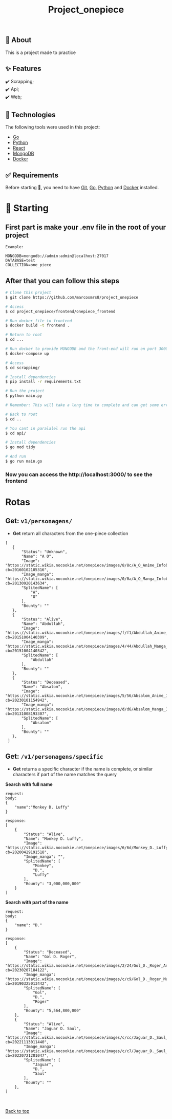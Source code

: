 <div align="center" id="top"> 

  &#xa0;

  <!-- <a href="https://project_onepiece.netlify.app">Demo</a> -->
</div>

<h1 align="center">Project_onepiece</h1>

<p align="center">


  <!-- <img alt="Github issues" src="https://img.shields.io/github/issues/{{YOUR_GITHUB_USERNAME}}/project_onepiece?color=56BEB8" /> -->

  <!-- <img alt="Github forks" src="https://img.shields.io/github/forks/{{YOUR_GITHUB_USERNAME}}/project_onepiece?color=56BEB8" /> -->

  <!-- <img alt="Github stars" src="https://img.shields.io/github/stars/{{YOUR_GITHUB_USERNAME}}/project_onepiece?color=56BEB8" /> -->
</p>

<!-- Status -->

<!-- <h4 align="center"> 
	🚧  Project_onepiece 🚀 Under construction...  🚧
</h4> 

<hr> -->


<br>

## :dart: About ##

This is a project made to practice

## :sparkles: Features ##

:heavy_check_mark: Scrapping;\
:heavy_check_mark: Api;\
:heavy_check_mark: Web;

## :rocket: Technologies ##

The following tools were used in this project:

- [Go](https://go.dev/)
- [Python](https://www.python.org/)
- [React](https://pt-br.reactjs.org/)
- [MongoDB](https://www.mongodb.com/pt-br)
- [Docker](https://www.docker.com)

## :white_check_mark: Requirements ##

Before starting :checkered_flag:, you need to have [Git](https://git-scm.com), [Go](https://go.dev/), [Python](https://www.python.org/) and [Docker](https://www.docker.com) installed.

# :checkered_flag: Starting #
 ## First part is make your .env file in the root of your project ##
```
Example:

MONGODB=mongodb://admin:admin@localhost:27017
DATABASE=test
COLLECTION=one_piece
```
## After that you can follow this steps ##
```bash
# Clone this project
$ git clone https://github.com/marcosmrs8/project_onepiece

# Access
$ cd project_onepiece/frontend/onepiece_frontend

# Run docker file to frontend
$ docker build -t frontend .

# Return to root
$ cd ...

# Run docker to provide MONGODB and the front-end will run on port 3000
$ docker-compose up

# Access
$ cd scrapping/

# Install dependencies
$ pip install -r requirements.txt

# Run the project
$ python main.py

# Remember: This will take a long time to complete and can get some errors

# Back to root
$ cd ..

# You cant in paralalel run the api
$ cd api/

# Install dependencies
$ go mod tidy

# And run
$ go run main.go


```
### Now you can access the http://localhost:3000/ to see the frontend

# Rotas
## Get: `v1/personagens/`
- **Get** return all characters from the one-piece collection
 ``` 
 [
	{
		"Status": "Unknown",
		"Name": "A O",
		"Image": "https://static.wikia.nocookie.net/onepiece/images/8/8c/A_O_Anime_Infobox.png/revision/latest?cb=20160102105316",
		"Image_manga": "https://static.wikia.nocookie.net/onepiece/images/0/0a/A_O_Manga_Infobox.png/revision/latest?cb=20130920143634",
		"SplitedName": [
			"A",
			"O"
		],
		"Bounty": ""
	},
	{
		"Status": "Alive",
		"Name": "Abdullah",
		"Image": "https://static.wikia.nocookie.net/onepiece/images/f/f1/Abdullah_Anime_Infobox.png/revision/latest?cb=20151004140309",
		"Image_manga": "https://static.wikia.nocookie.net/onepiece/images/4/44/Abdullah_Manga_Infobox.png/revision/latest?cb=20151004140342",
		"SplitedName": [
			"Abdullah"
		],
		"Bounty": ""
	},
	{
		"Status": "Deceased",
		"Name": "Absalom",
		"Image": "https://static.wikia.nocookie.net/onepiece/images/5/56/Absalom_Anime_Infobox.png/revision/latest?cb=20230101154942",
		"Image_manga": "https://static.wikia.nocookie.net/onepiece/images/d/d6/Absalom_Manga_Infobox.png/revision/latest?cb=20131008193307",
		"SplitedName": [
			"Absalom"
		],
		"Bounty": ""
	},
  ]
 ```
## Get: `/v1/personagens/specific`
- **Get** returns a specific character if the name is complete, or similar characters if part of the name matches the query

**Search with full name**
```
request:
body:
{
	"name":"Monkey D. Luffy"
}

response:
[
	{
		"Status": "Alive",
		"Name": "Monkey D. Luffy",
		"Image": "https://static.wikia.nocookie.net/onepiece/images/6/6d/Monkey_D._Luffy_Anime_Post_Timeskip_Infobox.png/revision/latest?cb=20200429191518",
		"Image_manga": "",
		"SplitedName": [
			"Monkey",
			"D.",
			"Luffy"
		],
		"Bounty": "3,000,000,000"
	}
]

```
**Search with part of the name**
```
request:
body:
{
	"name": "D."
}

response:
[
	{
		"Status": "Deceased",
		"Name": "Gol D. Roger",
		"Image": "https://static.wikia.nocookie.net/onepiece/images/2/24/Gol_D._Roger_Anime_Infobox.png/revision/latest?cb=20230207184122",
		"Image_manga": "https://static.wikia.nocookie.net/onepiece/images/c/c9/Gol_D._Roger_Manga_Infobox.png/revision/latest?cb=20190325013442",
		"SplitedName": [
			"Gol",
			"D.",
			"Roger"
		],
		"Bounty": "5,564,800,000"
	},
	{
		"Status": "Alive",
		"Name": "Jaguar D. Saul",
		"Image": "https://static.wikia.nocookie.net/onepiece/images/c/cc/Jaguar_D._Saul_Anime_Infobox.png/revision/latest?cb=20221113011440",
		"Image_manga": "https://static.wikia.nocookie.net/onepiece/images/c/c7/Jaguar_D._Saul_Manga_Infobox.png/revision/latest?cb=20220721201047",
		"SplitedName": [
			"Jaguar",
			"D.",
			"Saul"
		],
		"Bounty": ""
	},
]
```


&#xa0;

<a href="#top">Back to top</a>
